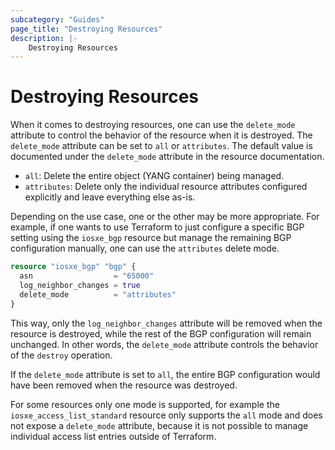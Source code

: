 ```yaml
---
subcategory: "Guides"
page_title: "Destroying Resources"
description: |-
    Destroying Resources
---
```


# Destroying Resources

When it comes to destroying resources, one can use the `delete_mode` attribute to control the behavior of the resource when it is destroyed. The `delete_mode` attribute can be set to `all` or `attributes`. The default value is documented under the `delete_mode` attribute in the resource documentation.

- `all`: Delete the entire object (YANG container) being managed.
- `attributes`: Delete only the individual resource attributes configured explicitly and leave everything else as-is.

Depending on the use case, one or the other may be more appropriate. For example, if one wants to use Terraform to just configure a specific BGP setting using the `iosxe_bgp` resource but manage the remaining BGP configuration manually, one can use the `attributes` delete mode.

```terraform
resource "iosxe_bgp" "bgp" { 
  asn                  = "65000"
  log_neighbor_changes = true
  delete_mode          = "attributes"
}
```

This way, only the `log_neighbor_changes` attribute will be removed when the resource is destroyed, while the rest of the BGP configuration will remain unchanged. In other words, the `delete_mode` attribute controls the behavior of the `destroy` operation.

If the `delete_mode` attribute is set to `all`, the entire BGP configuration would have been removed when the resource was destroyed.

For some resources only one mode is supported, for example the `iosxe_access_list_standard` resource only supports the `all` mode and does not expose a `delete_mode` attribute, because it is not possible to manage individual access list entries outside of Terraform.
